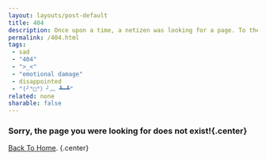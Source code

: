 ```yaml
---
layout: layouts/post-default
title: 404
description: Once upon a time, a netizen was looking for a page. To their dismay, they got this disappointing article.
permalink: /404.html
tags:
 - sad
 - "404"
 - ">_<"
 - "emotional damage"
 - disappointed
 - "(╯°□°）╯︵ ┻━┻"
related: none
sharable: false
---
```


### Sorry, the page you were looking for does not exist!{.center}

[Back To Home](/).
{.center}

<div class="404-meme center"></div>
<script src="/js/404.js"></script>
